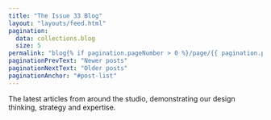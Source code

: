 ```yaml
---
title: "The Issue 33 Blog"
layout: "layouts/feed.html"
pagination:
  data: collections.blog
  size: 5
permalink: "blog{% if pagination.pageNumber > 0 %}/page/{{ pagination.pageNumber }}{% endif %}/index.html"
paginationPrevText: "Newer posts"
paginationNextText: "Older posts"
paginationAnchor: "#post-list"
---
```


<!-- Permalink we’re testing to see if the current pageNumber is greater than 0. If it is, we’re adding a /page/{{ pagination.pageNumber }} to our permalink. Also the reason we add index.html to the end is because Eleventy can generate any file we want. If not specified it
will generate a plain text file with the url instead of html -->

The latest articles from around the studio, demonstrating our design
thinking, strategy and expertise.
